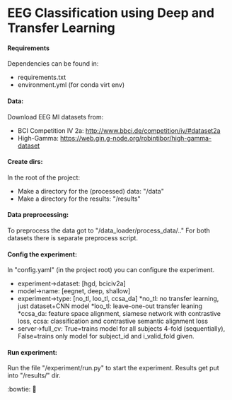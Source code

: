 # EEG Classification using Deep and Transfer Learning

#### Requirements 

Dependencies can be found in:
* requirements.txt 
* environment.yml (for conda virt env)

#### Data:

Download EEG MI datasets from:
* BCI Competition IV 2a: http://www.bbci.de/competition/iv/#dataset2a
* High-Gamma: https://web.gin.g-node.org/robintibor/high-gamma-dataset

#### Create dirs:

In the root of the project:
* Make a directory for the (processed) data: "/data"
* Make a directory for the results: "/results"

#### Data preprocessing:
To preprocess the data got to "/data_loader/process_data/.." 
For both datasets there is separate preprocess script.

#### Config the experiment:
In "config.yaml" (in the project root) you can configure the experiment.
* experiment->dataset: [hgd, bciciv2a]
* model->name: [eegnet, deep, shallow]
* experiment->type: [no_tl, loo_tl, ccsa_da]
    *no_tl: no transfer learning, just dataset+CNN model
    *loo_tl: leave-one-out transfer leaning
    *ccsa_da: feature space alignment, siamese network with contrastive loss,
    ccsa: classification and contrastive semantic alignment loss
* server->full_cv: True=trains model for all subjects 4-fold (sequentially), 
False=trains only model for subject_id and i_valid_fold given.

#### Run experiment:
Run the file "/experiment/run.py" to start the experiment.
Results get put into "/results/" dir.



:bowtie: :tophat: